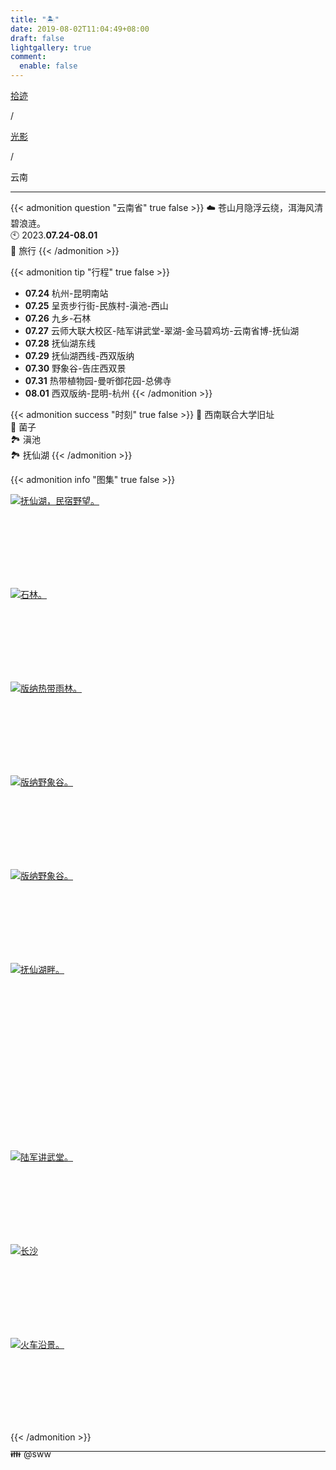 ```yaml
---
title: "🏝️"
date: 2019-08-02T11:04:49+08:00
draft: false
lightgallery: true
comment:
  enable: false
---
```


<div class="nav-tab">
  <a href="../../../cages"><p class="not">拾迹</p></a><p class="not">/</p>
  <a href="../"><p class="not">光影</p></a>
  <p class="now">/</p><p class="now">云南</p>
</div>

---

{{< admonition question "云南省" true false >}}
☁️ 苍山月隐浮云绕，洱海风清碧浪涟。<br>
🕙 2023.**07.24-08.01**<br>
📝 旅行
{{< /admonition >}}

{{< admonition tip "行程" true false >}}
- **07.24** 杭州-昆明南站
- **07.25** 呈贡步行街-民族村-滇池-西山
- **07.26** 九乡-石林
- **07.27** 云师大联大校区-陆军讲武堂-翠湖-金马碧鸡坊-云南省博-抚仙湖
- **07.28** 抚仙湖东线
- **07.29** 抚仙湖西线-西双版纳
- **07.30** 野象谷-告庄西双景
- **07.31** 热带植物园-曼听御花园-总佛寺
- **08.01** 西双版纳-昆明-杭州
{{< /admonition >}}

{{< admonition success "时刻" true false >}}
🏫 西南联合大学旧址<br>
🥗 菌子<br>
🏞️ 滇池<br>
🏞️ 抚仙湖
{{< /admonition >}}

{{< admonition info "图集" true false >}}
<div class="group-picture">
  <div class="group-picture-cover">
    <a class="lightgallery" href="https://pic.imgdb.cn/item/654e1b52c458853aef42b7c6.jpg" title="抚仙湖，民宿野望。" data-thumbnail="https://pic.imgdb.cn/item/654e1b52c458853aef42b7c6.jpg">
    <img loading="lazy" src="https://pic.imgdb.cn/item/654e1b52c458853aef42b7c6.jpg" sizes="auto" alt="抚仙湖，民宿野望。"></a>
  </div>
  <div class="group-picture-cover">
    <a class="lightgallery" href="https://pic.imgdb.cn/item/654e1c0ec458853aef45c617.jpg" title="石林。" data-thumbnail="https://pic.imgdb.cn/item/654e1c0ec458853aef45c617.jpg">
    <img loading="lazy" src="https://pic.imgdb.cn/item/654e1c0ec458853aef45c617.jpg" sizes="auto" alt="石林。"></a>
  </div>
</div>
<div class="group-picture">
  <div class="group3-picture-cover">
    <a class="lightgallery" href="https://pic.imgdb.cn/item/654e1b51c458853aef42b639.jpg" title="版纳热带雨林。" data-thumbnail="https://pic.imgdb.cn/item/654e1b51c458853aef42b639.jpg">
    <img loading="lazy" src="https://pic.imgdb.cn/item/654e1b51c458853aef42b639.jpg" sizes="auto" alt="版纳热带雨林。"></a>
  </div>
  <div class="group3-picture-cover">
    <a class="lightgallery" href="https://pic.imgdb.cn/item/654e1b52c458853aef42b6dc.jpg" title="版纳野象谷。" data-thumbnail="https://pic.imgdb.cn/item/654e1b52c458853aef42b6dc.jpg">
    <img loading="lazy" src="https://pic.imgdb.cn/item/654e1b52c458853aef42b6dc.jpg" sizes="auto" alt="版纳野象谷。"></a>
  </div>
  <div class="group3-picture-cover">
    <a class="lightgallery" href="https://pic.imgdb.cn/item/654e1b52c458853aef42b74a.jpg" title="版纳野象谷。" data-thumbnail="https://pic.imgdb.cn/item/654e1b52c458853aef42b74a.jpg">
    <img loading="lazy" src="https://pic.imgdb.cn/item/654e1b52c458853aef42b74a.jpg" sizes="auto" alt="版纳野象谷。"></a>
  </div>
</div>
<div class="group-picture">
  <div class="group-picture-cover">
    <a class="lightgallery" href="https://pic.imgdb.cn/item/654e1b52c458853aef42b848.jpg" title="抚仙湖畔。" data-thumbnail="https://pic.imgdb.cn/item/654e1b52c458853aef42b848.jpg">
    <img loading="lazy" src="https://pic.imgdb.cn/item/654e1b52c458853aef42b848.jpg" sizes="auto" alt="抚仙湖畔。"></a>
  </div>
  <div class="group-picture-cover">
    <a class="lightgallery" href="https://pic.imgdb.cn/item/654e1c0ec458853aef45c587.jpg" title="" data-thumbnail="https://pic.imgdb.cn/item/654e1c0ec458853aef45c587.jpg">
    <img loading="lazy" src="https://pic.imgdb.cn/item/654e1c0ec458853aef45c587.jpg" sizes="auto" alt=""></a>
  </div>
</div>
<div class="group-picture">
 <div class="group1-picture-cover">
    <a class="lightgallery" href="https://pic.imgdb.cn/item/654e1c0ec458853aef45c6b5.jpg" title="陆军讲武堂。" data-thumbnail="https://pic.imgdb.cn/item/654e1c0ec458853aef45c6b5.jpg">
    <img loading="lazy" src="https://pic.imgdb.cn/item/654e1c0ec458853aef45c6b5.jpg" sizes="auto" alt="陆军讲武堂。"></a>
  </div>
</div>
<div class="group-picture">
  <div class="group-picture-cover">
    <a class="lightgallery" href="https://pic.imgdb.cn/item/654e1c0dc458853aef45c4ae.jpg" title="长沙" data-thumbnail="https://pic.imgdb.cn/item/654e1c0dc458853aef45c4ae.jpg">
    <img loading="lazy" src="https://pic.imgdb.cn/item/654e1c0dc458853aef45c4ae.jpg" sizes="auto" alt="长沙"></a>
  </div>
  <div class="group-picture-cover">
    <a class="lightgallery" href="https://pic.imgdb.cn/item/654e1c0ec458853aef45c512.jpg" title="火车沿景。" data-thumbnail="https://pic.imgdb.cn/item/654e1c0ec458853aef45c512.jpg">
    <img loading="lazy" src="https://pic.imgdb.cn/item/654e1c0ec458853aef45c512.jpg" sizes="auto" alt="火车沿景。"></a>
  </div>
</div>
{{< /admonition >}}

---

<p class="img-desc" style="text-align: left; margin-top: -20px;">👪 @sww</p>
